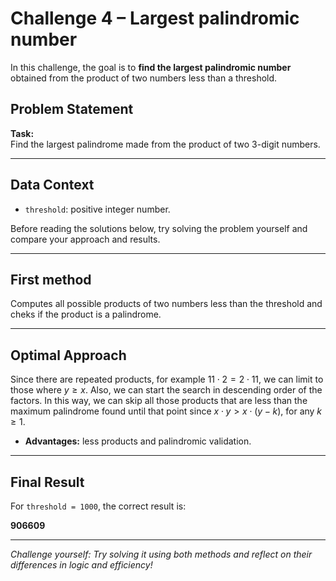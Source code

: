 # Challenge 4 – Largest palindromic number

In this challenge, the goal is to **find the largest palindromic number** obtained from the product of two numbers less than a threshold.

## Problem Statement

**Task:**  
Find the largest palindrome made from the product of two 3-digit numbers.

---

## Data Context

- `threshold`: positive integer number.

Before reading the solutions below, try solving the problem yourself and compare your approach and results.

---

## First method

Computes all possible products of two numbers less than the threshold and cheks if the product is a palindrome.

---

## Optimal Approach

Since there are repeated products, for example $11 \cdot 2 = 2 \cdot 11$, we can limit to those where $y \geq x$. Also, we can start the search in descending order of the factors. In this way, we can skip all those products that are less than the maximum palindrome found until that point since $x \cdot y > x \cdot (y-k)$, for any $k \geq 1$.

- **Advantages:** less products and palindromic validation.

---

## Final Result

For `threshold = 1000`, the correct result is:

**906609**

---

*Challenge yourself: Try solving it using both methods and reflect on their differences in logic and efficiency!*